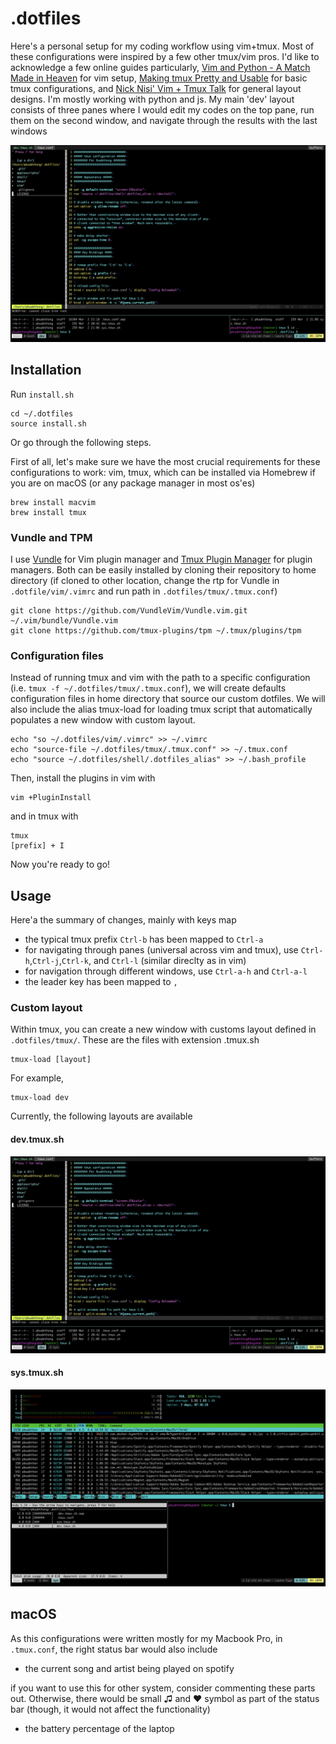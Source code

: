 # .dotfiles

Here's a personal setup for my coding workflow using vim+tmux. Most of these configurations were inspired by a few other tmux/vim pros. I'd like to acknowledge a few online guides particularly, [Vim and Python - A Match Made in Heaven](https://realpython.com/vim-and-python-a-match-made-in-heaven/) for vim setup, [Making tmux Pretty and Usable](https://www.hamvocke.com/blog/a-guide-to-customizing-your-tmux-conf/) for basic tmux configurations, and [Nick Nisi' Vim + Tmux Talk](https://www.youtube.com/watch?v=5r6yzFEXajQ) for general layout designs. I'm mostly working with python and js. My main 'dev' layout consists of three panes where I would edit my codes on the top pane, run them on the second window, and navigate through the results with the last windows 

![My IDE from these dotfiles setup](docs/dev.png)

## Installation
Run `install.sh`
```
cd ~/.dotfiles
source install.sh
```
Or go through the following steps.

First of all, let's make sure we have the most crucial requirements for these configurations to work: vim, tmux,
which can be installed via Homebrew if you are on macOS (or any package manager in most os'es)
```
brew install macvim
brew install tmux
```

### Vundle and TPM
I use [Vundle](https://github.com/VundleVim/Vundle.vim) for Vim plugin manager and [Tmux Plugin Manager](https://github.com/tmux-plugins/tpm) for plugin managers. Both can be easily installed by cloning their repository to home directory (if cloned to other location, change the rtp for Vundle in `.dotfile/vim/.vimrc` and run path in `.dotfiles/tmux/.tmux.conf`)

```
git clone https://github.com/VundleVim/Vundle.vim.git ~/.vim/bundle/Vundle.vim
git clone https://github.com/tmux-plugins/tpm ~/.tmux/plugins/tpm
```

### Configuration files
Instead of running tmux and vim with the path to a specific configuration (i.e. `tmux -f ~/.dotfiles/tmux/.tmux.conf`), we will create defaults configuration files in home directory that source our custom dotfiles.
We will also include the alias tmux-load for loading tmux script that automatically populates a new window with custom layout.
```
echo "so ~/.dotfiles/vim/.vimrc" >> ~/.vimrc
echo "source-file ~/.dotfiles/tmux/.tmux.conf" >> ~/.tmux.conf
echo "source ~/.dotfiles/shell/.dotfiles_alias" >> ~/.bash_profile
```

Then, install the plugins in vim with
```
vim +PluginInstall
```
and in tmux with
```
tmux
[prefix] + I
```

Now you're ready to go! 

## Usage
Here'a the summary of changes, mainly with keys map
* the typical tmux prefix `Ctrl-b` has been mapped to `Ctrl-a` 
* for navigating through panes (universal across vim and tmux), use `Ctrl-h`,`Ctrl-j`,`Ctrl-k`, and `Ctrl-l` (similar direclty as in vim)
* for navigation through different windows, use `Ctrl-a-h` and `Ctrl-a-l`
* the leader key has been mapped to `,`

### Custom layout
Within tmux, you can create a new window with customs layout defined in `.dotfiles/tmux/`. These are the files with extension .tmux.sh

```
tmux-load [layout]
```
For example, 
```
tmux-load dev
```

Currently, the following layouts are available
#### dev.tmux.sh
![dev.tmux.sh](docs/dev.png)
#### sys.tmux.sh
![sys.tmux.sh](docs/sys.png)

## macOS
As this configurations were written mostly for my Macbook Pro, in `.tmux.conf`, the right status bar would also include
* the current song and artist being played on spotify

if you want to use this for other system, consider commenting these parts out. Otherwise, there would be small ♫ and ♥ symbol as part of the status bar (though, it would not affect the functionality)
* the battery percentage of the laptop

